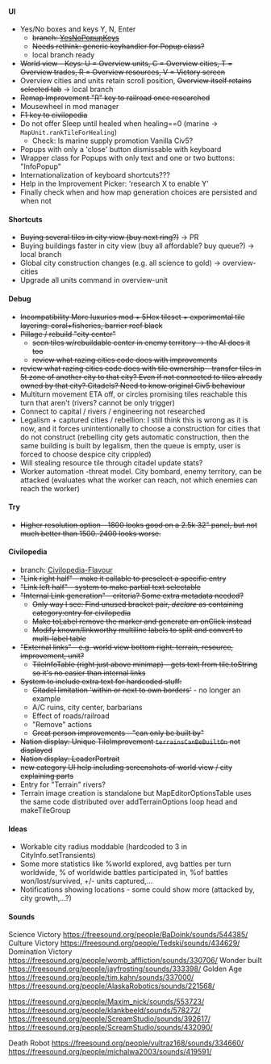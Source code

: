 #### UI
* Yes/No boxes and keys Y, N, Enter
    * ~~branch: [YesNoPopupKeys](https://github.com/SomeTroglodyte/Unciv/tree/YesNoPopupKeys)~~
    * ~~Needs rethink: generic keyhandler for Popup class?~~
    * local branch ready
* ~~World view - Keys: U = Overview units, C = Overview cities, T = Overview trades, R = Overview resources, V = Victory screen~~
* Overview cities and units retain scroll position, ~~Overview itself retains selected tab~~ -> local branch
* ~~Remap Improvement "R" key to railroad once researched~~
* Mousewheel in mod manager
* ~~F1 key to civilopedia~~
* Do not offer Sleep until healed when healing==0 (marine -> `MapUnit.rankTileForHealing`)
    * Check: Is marine supply promotion Vanilla Civ5?
* Popups with only a 'close' button dismissable with keyboard
* Wrapper class for Popups with only text and one or two buttons: "InfoPopup"
* Internationalization of keyboard shortcuts???
* Help in the Improvement Picker: 'research X to enable Y'
* Finally check when and how map generation choices are persisted and when not

#### Shortcuts
* ~~Buying several tiles in city view (buy next ring?)~~ -> PR
* Buying buildings faster in city view (buy all affordable? buy queue?) -> local branch
* Global city construction changes (e.g. all science to gold) -> overview-cities
* Upgrade all units command in overview-unit

#### Debug
* ~~Incompatibility More luxuries mod + 5Hex tileset + experimental tile layering: coral+fisheries, barrier reef black~~
* ~~Pillage / rebuild "city center"~~
    * ~~seen tiles w/rebuildable center in enemy territory -> the AI does it too~~
    * ~~review what razing cities code does with improvements~~
* ~~review what razing cities code does with tile ownership - transfer tiles in 5t zone of another city to that city? Even if not connected to tiles already owned by that city? Citadels? Need to know original Civ5 behaviour~~
* Multiturn movement ETA off, or circles promising tiles reachable this turn that aren't (rivers? cannot be only trigger)
* Connect to capital / rivers / engineering not researched
* Legalism + captured cities / rebellion: I still think this is wrong as it is now, and it forces unintentionally to choose a construction for cities that do not construct (rebelling city gets automatic construction, then the same building is built by legalism, then the queue is empty, user is forced to choose despice city crippled)
* Will stealing resource tile through citadel update stats?
* Worker automation -threat model. City bombard, enemy territory, can be attacked (evaluates what the worker can reach, not which enemies can reach the worker)

#### Try
* ~~Higher resolution option - 1800 looks good on a 2.5k 32" panel, but not much better than 1500. 2400 looks worse.~~

#### Civilopedia
* branch: [Civilopedia-Flavour](https://github.com/SomeTroglodyte/Unciv/tree/Civilopedia-Flavour)
* ~~"Link right half" - make it callable to preselect a specific entry~~
* ~~"Link left half" - system to make partial text selectable~~
* ~~"Internal Link generation" - criteria? Some extra metadata needed?~~
    * ~~Only way I see: Find unused bracket pair, *declare* as containing category:entry for civilopedia~~
    * ~~Make toLabel remove the marker and generate an onClick instead~~
    * ~~Modify known/linkworthy multiline labels to split and convert to multi-label table~~
* ~~"External links" - e.g. world view bottom right: terrain, resource, improvement, unit?~~
    * ~~TileInfoTable (right just above minimap) - gets text from tile.toString so it's no easier than internal links~~
* ~~System to include extra text for hardcoded stuff:~~
    * ~~Citadel limitation 'within or next to own borders'~~ - no longer an example
    * A/C ruins, city center, barbarians
    * Effect of roads/railroad
    * "Remove" actions
    * ~~Great person improvements - "can only be built by"~~
* ~~Nation display: Unique TileImprovement `terrainsCanBeBuiltOn` not displayed~~
* ~~Nation display: LeaderPortrait~~
* ~~new category UI help including screenshots of world view / city explaining parts~~
* Entry for "Terrain" rivers?
* Terrain image creation is standalone but MapEditorOptionsTable uses the same code distributed over addTerrainOptions loop head and makeTileGroup

#### Ideas
* Workable city radius moddable (hardcoded to 3 in CityInfo.setTransients)
* Some more statistics like %world explored, avg battles per turn worldwide, % of worldwide battles participated in, %of battles won/lost/survived, +/- units captured,...
* Notifications showing locations - some could show more (attacked by, city growth,...?)

#### Sounds
Science Victory
	https://freesound.org/people/BaDoink/sounds/544385/
Culture Victory
	https://freesound.org/people/Tedski/sounds/434629/
Domination Victory
	https://freesound.org/people/womb_affliction/sounds/330706/
Wonder built
	https://freesound.org/people/jayfrosting/sounds/333398/
Golden Age
	https://freesound.org/people/tim.kahn/sounds/337000/
	https://freesound.org/people/AlaskaRobotics/sounds/221568/
	
https://freesound.org/people/Maxim_nick/sounds/553723/
https://freesound.org/people/klankbeeld/sounds/578272/
https://freesound.org/people/ScreamStudio/sounds/392617/
https://freesound.org/people/ScreamStudio/sounds/432090/

Death Robot
	https://freesound.org/people/vultraz168/sounds/334660/
	https://freesound.org/people/michalwa2003/sounds/419591/
